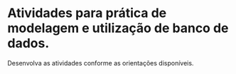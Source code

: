 # Atividades para prática de modelagem e utilização de banco de dados.

Desenvolva as atividades conforme as orientações disponíveis.
